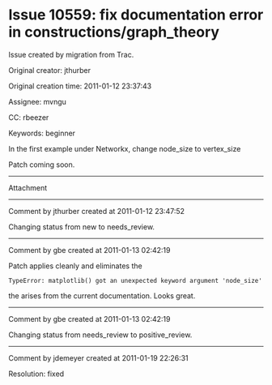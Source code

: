 # Issue 10559: fix documentation error in constructions/graph_theory

Issue created by migration from Trac.

Original creator: jthurber

Original creation time: 2011-01-12 23:37:43

Assignee: mvngu

CC:  rbeezer

Keywords: beginner

In the first example under Networkx, change node_size to vertex_size

Patch coming soon.


---

Attachment


---

Comment by jthurber created at 2011-01-12 23:47:52

Changing status from new to needs_review.


---

Comment by gbe created at 2011-01-13 02:42:19

Patch applies cleanly and eliminates the

```
TypeError: matplotlib() got an unexpected keyword argument 'node_size'
```

the arises from the current documentation. Looks great.


---

Comment by gbe created at 2011-01-13 02:42:19

Changing status from needs_review to positive_review.


---

Comment by jdemeyer created at 2011-01-19 22:26:31

Resolution: fixed
